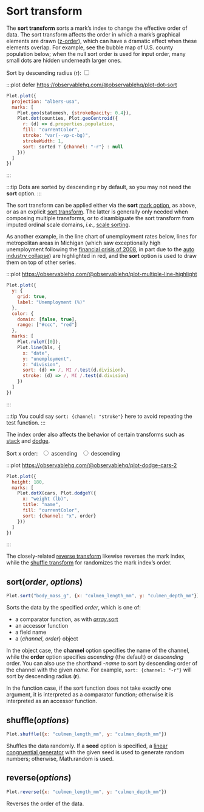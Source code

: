 <script setup>

import * as Plot from "@observablehq/plot";
import * as d3 from "d3";
import * as topojson from "topojson-client";
import {computed, ref, shallowRef, onMounted} from "vue";
import cars from "../data/cars.ts";

const sorted = ref(true);
const order = ref("ascending");
const bls = shallowRef([]);
const us = shallowRef(null);
const statemesh = computed(() => us.value ? topojson.mesh(us.value, us.value.objects.states) : {type: null});
const counties = computed(() => us.value ? topojson.feature(us.value, us.value.objects.counties).features : []);

onMounted(() => {
  d3.csv("../data/bls-metro-unemployment.csv", d3.autoType).then((data) => (bls.value = data));
  Promise.all([
    d3.json("../data/us-counties-10m.json"),
    d3.csv("../data/us-county-population.csv")
  ]).then(([_us, _population]) => {
    const map = new Map(_population.map((d) => [d.state + d.county, +d.population]));
    _us.objects.counties.geometries.forEach((g) => (g.properties.population = map.get(g.id)));
    us.value = _us;
  });
});

</script>

# Sort transform

The **sort transform** sorts a mark’s index to change the effective order of data. The sort transform affects the order in which a mark’s graphical elements are drawn ([z-order](https://en.wikipedia.org/wiki/Z-order)), which can have a dramatic effect when these elements overlap. For example, see the bubble map of U.S. county population below; when the null sort order is used for input order, many small dots are hidden underneath larger ones.

<p>
  <label class="label-input">
    Sort by descending radius (r):
    <input type="checkbox" v-model="sorted">
  </label>
</p>

:::plot defer https://observablehq.com/@observablehq/plot-dot-sort
```js
Plot.plot({
  projection: "albers-usa",
  marks: [
    Plot.geo(statemesh, {strokeOpacity: 0.4}),
    Plot.dot(counties, Plot.geoCentroid({
      r: (d) => d.properties.population,
      fill: "currentColor",
      stroke: "var(--vp-c-bg)",
      strokeWidth: 1,
      sort: sorted ? {channel: "-r"} : null
    }))
  ]
})
```
:::

:::tip
Dots are sorted by descending **r** by default, so you may not need the **sort** option.
:::

The sort transform can be applied either via the **sort** [mark option](../features/marks.md#mark-options), as above, or as an explicit [sort transform](#sort-order-options). The latter is generally only needed when composing multiple transforms, or to disambiguate the sort transform from imputed ordinal scale domains, *i.e.*, [scale sorting](../features/scales.md#sort-mark-option).

As another example, in the line chart of unemployment rates below, lines for metropolitan areas in Michigan (which saw exceptionally high unemployment following the [financial crisis of 2008](https://en.wikipedia.org/wiki/2007–2008_financial_crisis), in part due to the [auto industry collapse](https://en.wikipedia.org/wiki/2008–2010_automotive_industry_crisis)) are highlighted in <span style="border-bottom: solid 2px var(--vp-c-red);">red</span>, and the **sort** option is used to draw them on top of other series.

:::plot https://observablehq.com/@observablehq/plot-multiple-line-highlight
```js
Plot.plot({
  y: {
    grid: true,
    label: "Unemployment (%)"
  },
  color: {
    domain: [false, true],
    range: ["#ccc", "red"]
  },
  marks: [
    Plot.ruleY([0]),
    Plot.line(bls, {
      x: "date",
      y: "unemployment",
      z: "division",
      sort: (d) => /, MI /.test(d.division),
      stroke: (d) => /, MI /.test(d.division)
    })
  ]
})
```
:::

:::tip
You could say `sort: {channel: "stroke"}` here to avoid repeating the test function.
:::

The index order also affects the behavior of certain transforms such as [stack](./stack.md) and [dodge](./dodge.md).

<p>
  <span class="label-input">
    Sort x order:
    <label style="margin-left: 0.5em;"><input type="radio" name="order" value="ascending" v-model="order" /> ascending</label>
    <label style="margin-left: 0.5em;"><input type="radio" name="order" value="descending" v-model="order" /> descending</label>
  </span>
</p>

:::plot https://observablehq.com/@observablehq/plot-dodge-cars-2
```js
Plot.plot({
  height: 180,
  marks: [
    Plot.dotX(cars, Plot.dodgeY({
      x: "weight (lb)",
      title: "name",
      fill: "currentColor",
      sort: {channel: "x", order}
    }))
  ]
})
```
:::

The closely-related [reverse transform](#reverse-options) likewise reverses the mark index, while the [shuffle transform](#shuffle-options) for randomizes the mark index’s order.

## sort(*order*, *options*)

```js
Plot.sort("body_mass_g", {x: "culmen_length_mm", y: "culmen_depth_mm"})
```

Sorts the data by the specified *order*, which is one of:

- a comparator function, as with [*array*.sort](https://developer.mozilla.org/en-US/docs/Web/JavaScript/Reference/Global_Objects/Array/sort)
- an accessor function
- a field name
- a {*channel*, *order*} object

In the object case, the **channel** option specifies the name of the channel, while the **order** option specifies *ascending* (the default) or *descending* order. You can also use the shorthand *-name* to sort by descending order of the channel with the given *name*. For example, `sort: {channel: "-r"}` will sort by descending radius (**r**).

In the function case, if the sort function does not take exactly one argument, it is interpreted as a comparator function; otherwise it is interpreted as an accessor function.

## shuffle(*options*)

```js
Plot.shuffle({x: "culmen_length_mm", y: "culmen_depth_mm"})
```

Shuffles the data randomly. If a **seed** option is specified, a [linear congruential generator](https://d3js.org/d3-random#randomLcg) with the given seed is used to generate random numbers; otherwise, Math.random is used.

## reverse(*options*)

```js
Plot.reverse({x: "culmen_length_mm", y: "culmen_depth_mm"})
```

Reverses the order of the data.

